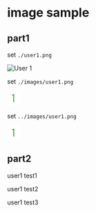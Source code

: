 # image sample

## part1

set `./user1.png`

![User 1](./user1.png)

set `./images/user1.png`

![User 1](./images/user1.png)

set `../images/user1.png`

![User 1](../images/user1.png)

## part2

<p class="test1">
user1 test1
</p>

<p class="test2">
user1 test2
</p>

<p class="test3">
user1 test3
</p>
